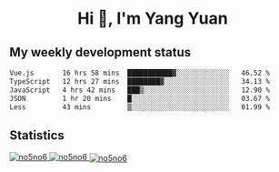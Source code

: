 <h1 align="center">Hi 👋, I'm Yang Yuan</h1>


## My weekly development status
<!--START_SECTION:waka-->

```txt
Vue.js       16 hrs 58 mins  ███████████▓░░░░░░░░░░░░░   46.52 %
TypeScript   12 hrs 27 mins  ████████▓░░░░░░░░░░░░░░░░   34.13 %
JavaScript   4 hrs 42 mins   ███▒░░░░░░░░░░░░░░░░░░░░░   12.90 %
JSON         1 hr 20 mins    █░░░░░░░░░░░░░░░░░░░░░░░░   03.67 %
Less         43 mins         ▒░░░░░░░░░░░░░░░░░░░░░░░░   01.99 %
```

<!--END_SECTION:waka-->

## Statistics
<a href="https://github.com/anuraghazra/github-readme-stats">
  <img src="https://github-readme-stats.vercel.app/api/top-langs/?username=no5no6&theme=dracula" alt="no5no6">
</a>
<a href="https://github.com/anuraghazra/github-readme-stats">
  <img src="https://github-readme-stats.vercel.app/api?username=no5no6&show_icons=true&theme=dracula&line_height=40" alt="no5no6">
</a>
<a href="https://github.com/anuraghazra/github-readme-stats">
  <img align="center" src="https://github-readme-streak-stats.herokuapp.com/?user=no5no6&theme=dracula" alt="no5no6" />
</a>